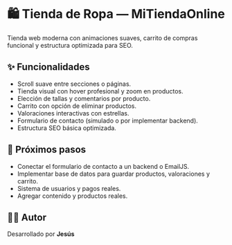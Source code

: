 # 🛍️ Tienda de Ropa — MiTiendaOnline

Tienda web moderna con animaciones suaves, carrito de compras funcional y estructura optimizada para SEO.

## ✨ Funcionalidades
- Scroll suave entre secciones o páginas.
- Tienda visual con hover profesional y zoom en productos.
- Elección de tallas y comentarios por producto.
- Carrito con opción de eliminar productos.
- Valoraciones interactivas con estrellas.
- Formulario de contacto (simulado o por implementar backend).
- Estructura SEO básica optimizada.

## 🧩 Próximos pasos
- Conectar el formulario de contacto a un backend o EmailJS.
- Implementar base de datos para guardar productos, valoraciones y carrito.
- Sistema de usuarios y pagos reales.
- Agregar contenido y productos reales.

## 👨‍💻 Autor
Desarrollado por **Jesús**